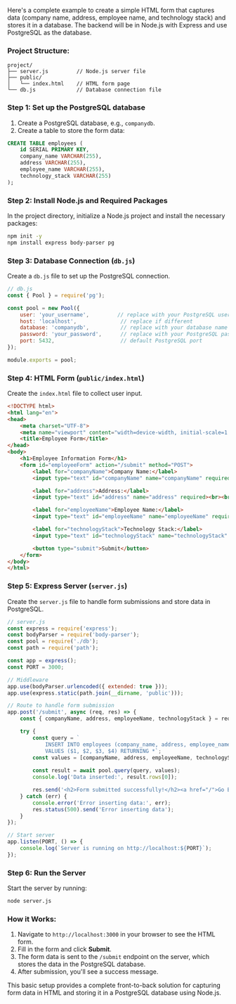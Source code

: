 Here's a complete example to create a simple HTML form that captures data (company name, address, employee name, and technology stack) and stores it in a database. The backend will be in Node.js with Express and use PostgreSQL as the database.

### Project Structure:
```plaintext
project/
├── server.js         // Node.js server file
├── public/           
│   └── index.html    // HTML form page
└── db.js             // Database connection file
```

### Step 1: Set up the PostgreSQL database
1. Create a PostgreSQL database, e.g., `companydb`.
2. Create a table to store the form data:

```sql
CREATE TABLE employees (
    id SERIAL PRIMARY KEY,
    company_name VARCHAR(255),
    address VARCHAR(255),
    employee_name VARCHAR(255),
    technology_stack VARCHAR(255)
);
```

### Step 2: Install Node.js and Required Packages
In the project directory, initialize a Node.js project and install the necessary packages:
```bash
npm init -y
npm install express body-parser pg
```

### Step 3: Database Connection (`db.js`)
Create a `db.js` file to set up the PostgreSQL connection.

```javascript
// db.js
const { Pool } = require('pg');

const pool = new Pool({
    user: 'your_username',         // replace with your PostgreSQL username
    host: 'localhost',              // replace if different
    database: 'companydb',          // replace with your database name
    password: 'your_password',      // replace with your PostgreSQL password
    port: 5432,                     // default PostgreSQL port
});

module.exports = pool;
```

### Step 4: HTML Form (`public/index.html`)
Create the `index.html` file to collect user input.

```html
<!DOCTYPE html>
<html lang="en">
<head>
    <meta charset="UTF-8">
    <meta name="viewport" content="width=device-width, initial-scale=1.0">
    <title>Employee Form</title>
</head>
<body>
    <h1>Employee Information Form</h1>
    <form id="employeeForm" action="/submit" method="POST">
        <label for="companyName">Company Name:</label>
        <input type="text" id="companyName" name="companyName" required><br><br>

        <label for="address">Address:</label>
        <input type="text" id="address" name="address" required><br><br>

        <label for="employeeName">Employee Name:</label>
        <input type="text" id="employeeName" name="employeeName" required><br><br>

        <label for="technologyStack">Technology Stack:</label>
        <input type="text" id="technologyStack" name="technologyStack" required><br><br>

        <button type="submit">Submit</button>
    </form>
</body>
</html>
```

### Step 5: Express Server (`server.js`)
Create the `server.js` file to handle form submissions and store data in PostgreSQL.

```javascript
// server.js
const express = require('express');
const bodyParser = require('body-parser');
const pool = require('./db');
const path = require('path');

const app = express();
const PORT = 3000;

// Middleware
app.use(bodyParser.urlencoded({ extended: true }));
app.use(express.static(path.join(__dirname, 'public')));

// Route to handle form submission
app.post('/submit', async (req, res) => {
    const { companyName, address, employeeName, technologyStack } = req.body;

    try {
        const query = `
            INSERT INTO employees (company_name, address, employee_name, technology_stack)
            VALUES ($1, $2, $3, $4) RETURNING *`;
        const values = [companyName, address, employeeName, technologyStack];
        
        const result = await pool.query(query, values);
        console.log('Data inserted:', result.rows[0]);

        res.send('<h2>Form submitted successfully!</h2><a href="/">Go Back</a>');
    } catch (err) {
        console.error('Error inserting data:', err);
        res.status(500).send('Error inserting data');
    }
});

// Start server
app.listen(PORT, () => {
    console.log(`Server is running on http://localhost:${PORT}`);
});
```

### Step 6: Run the Server
Start the server by running:
```bash
node server.js
```

### How it Works:
1. Navigate to `http://localhost:3000` in your browser to see the HTML form.
2. Fill in the form and click **Submit**.
3. The form data is sent to the `/submit` endpoint on the server, which stores the data in the PostgreSQL database.
4. After submission, you'll see a success message.

This basic setup provides a complete front-to-back solution for capturing form data in HTML and storing it in a PostgreSQL database using Node.js.
